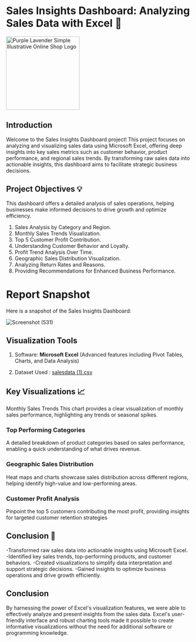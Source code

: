 #  Sales Insights Dashboard: Analyzing Sales Data with Excel 🚀
<img src="https://github.com/user-attachments/assets/6f3e1a5a-24f7-47f1-a931-0303d02b1f64" alt="Purple Lavender Simple Illustrative Online Shop Logo" width="200"/>

## Introduction

Welcome to the Sales Insights Dashboard project! This project focuses on analyzing and visualizing sales data using Microsoft Excel, offering deep insights into key sales metrics such as customer behavior, product performance, and regional sales trends. By transforming raw sales data into actionable insights, this dashboard aims to facilitate strategic business decisions.

## Project Objectives 💡
This dashboard offers a detailed analysis of sales operations, helping businesses make informed decisions to drive growth and optimize efficiency.

1) Sales Analysis by Category and Region.
2) Monthly Sales Trends Visualization.
3) Top 5 Customer Profit Contribution.
4) Understanding Customer Behavior and Loyalty.
5) Profit Trend Analysis Over Time.
6) Geographic Sales Distribution Visualization.
7) Analyzing Return Rates and Reasons.
8) Providing Recommendations for Enhanced Business Performance.

 
 # Report Snapshot 
Here is a snapshot of the Sales Insights Dashboard:

![Screenshot (531)](https://github.com/user-attachments/assets/38fccd11-9745-4a56-8352-634f88a5c8fd)

##  Visualization Tools

 1) Software: **Microsoft Excel** (Advanced features including Pivot Tables, Charts, and Data Analysis)

 2) Dataset Used : [salesdata (1).csv](https://github.com/user-attachments/files/16993715/salesdata.1.csv)

## Key Visualizations 📈
Monthly Sales Trends
This chart provides a clear visualization of monthly sales performance, highlighting any trends or seasonal spikes.

### Top Performing Categories
A detailed breakdown of product categories based on sales performance, enabling a quick understanding of what drives revenue.

### Geographic Sales Distribution
Heat maps and charts showcase sales distribution across different regions, helping identify high-value and low-performing areas.

### Customer Profit Analysis
Pinpoint the top 5 customers contributing the most profit, providing insights for targeted customer retention strategies

## Conclusion 📝
-Transformed raw sales data into actionable insights using Microsoft Excel.
-Identified key sales trends, top-performing products, and customer behaviors.
-Created visualizations to simplify data interpretation and support strategic decisions.
-Gained insights to optimize business operations and drive growth efficiently.













 ## Conclusion 

By harnessing the power of Excel's visualization features, we were able to effectively analyze and present insights from the sales data. Excel's user-friendly interface and robust charting tools made it possible to create informative visualizations without the need for additional software or programming knowledge.







